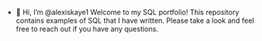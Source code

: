 - 👋 Hi, I’m @alexiskaye1
Welcome to my SQL portfolio! This repository contains examples of SQL that I have written. Please take a look and feel free to reach out if you have any questions. 

<!---
alexiskaye1/alexiskaye1 is a ✨ special ✨ repository because its `README.md` (this file) appears on your GitHub profile.
You can click the Preview link to take a look at your changes.
--->
